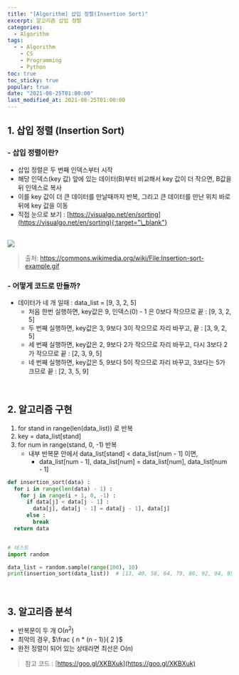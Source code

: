 ```yaml
---
title: "[Algorithm] 삽입 정렬(Insertion Sort)"
excerpt: 알고리즘 삽입 정렬
categories:
  - Algorithm
tags:
  - - Algorithm
    - CS
    - Programming
    - Python
toc: true
toc_sticky: true
popular: true
date: "2021-08-25T01:00:00"
last_modified_at: 2021-08-25T01:00:00
---
```


## 1. 삽입 정렬 (Insertion Sort)

### - 삽입 정렬이란?

- 삽입 정렬은 두 번째 인덱스부터 시작
- 해당 인덱스(key 값) 앞에 있는 데이터(B)부터 비교해서 key 값이 더 작으면, B값을 뒤 인덱스로 복사
- 이를 key 값이 더 큰 데이터를 만날때까지 반복, 그리고 큰 데이터를 만난 위치 바로 뒤에 key 값을 이동
- 직접 눈으로 보기 : [https://visualgo.net/en/sorting](https://visualgo.net/en/sorting){:target="\_blank"}

<br>

<img src="https://upload.wikimedia.org/wikipedia/commons/9/9c/Insertion-sort-example.gif" />

> 출처: https://commons.wikimedia.org/wiki/File:Insertion-sort-example.gif

### - 어떻게 코드로 만들까?

- 데이터가 네 개 일때 : data_list = [9, 3, 2, 5]
  - 처음 한번 실행하면, key값은 9, 인덱스(0) - 1 은 0보다 작으므로 끝 : [9, 3, 2, 5]
  - 두 번째 실행하면, key값은 3, 9보다 3이 작으므로 자리 바꾸고, 끝 : [3, 9, 2, 5]
  - 세 번째 실행하면, key값은 2, 9보다 2가 작으므로 자리 바꾸고, 다시 3보다 2가 작으므로 끝 : [2, 3, 9, 5]
  - 네 번째 실행하면, key값은 5, 9보다 5이 작으므로 자리 바꾸고, 3보다는 5가 크므로 끝 : [2, 3, 5, 9]

<br>

## 2. 알고리즘 구현

1. for stand in range(len(data_list)) 로 반복
2. key = data_list[stand]
3. for num in range(stand, 0, -1) 반복
   - 내부 반복문 안에서 data_list[stand] < data_list[num - 1] 이면,
     - data_list[num - 1], data_list[num] = data_list[num], data_list[num - 1]

```python
def insertion_sort(data) :
  for i in range(len(data) - 1) :
    for j in range(i + 1, 0, -1) :
      if data[j] < data[j - 1] :
        data[j], data[j - 1] = data[j - 1], data[j]
      else :
        break
  return data


# 테스트
import random

data_list = random.sample(range(100), 10)
print(insertion_sort(data_list))  # [13, 40, 58, 64, 79, 86, 92, 94, 95, 99]
```

<br>

## 3. 알고리즘 분석

- 반복문이 두 개 O($n^2$)
- 최악의 경우, $\frac { n * (n - 1)}{ 2 }$
- 완전 정렬이 되어 있는 상태라면 최선은 O(n)

> 참고 코드 : [https://goo.gl/XKBXuk](https://goo.gl/XKBXuk)
